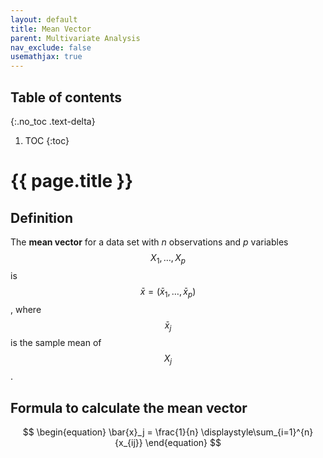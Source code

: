 ```yaml
---
layout: default
title: Mean Vector
parent: Multivariate Analysis
nav_exclude: false
usemathjax: true
---
```


## Table of contents
{:.no_toc .text-delta}

1. TOC
{:toc}

# {{ page.title }}

## Definition

The **mean vector** for a data set with *n* observations and *p* variables $$X_1, \ldots, X_p$$ is $$\bar{x} = (\bar{x}_1, \ldots, \bar{x}_p)$$, where $$\bar{x}_j$$ is the sample mean of $$X_j$$.

## Formula to calculate the mean vector

$$
\begin{equation}
\bar{x}_j = \frac{1}{n} \displaystyle\sum_{i=1}^{n}{x_{ij}}
\end{equation}
$$
